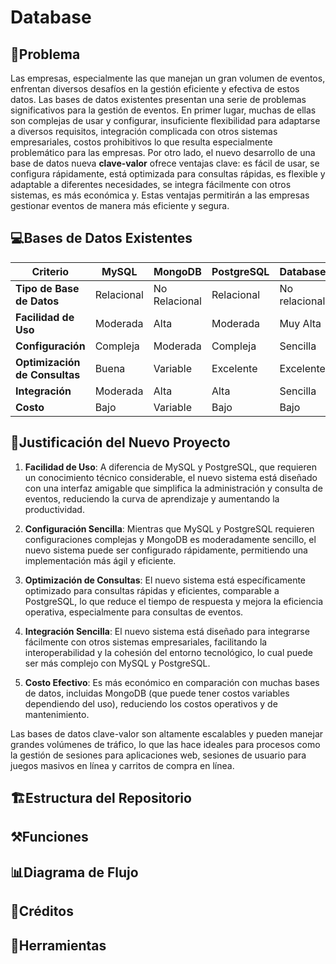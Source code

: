 # Database

## 📑Problema  
Las empresas, especialmente las que manejan un gran volumen de eventos, enfrentan diversos desafíos en la gestión eficiente y efectiva de estos datos. Las bases de datos existentes presentan una serie de problemas significativos para la gestión de eventos. En primer lugar, muchas de ellas son complejas de usar y configurar, insuficiente flexibilidad para adaptarse a diversos requisitos, integración complicada con otros sistemas empresariales, costos prohibitivos lo que resulta especialmente problemático para las empresas. Por otro lado, el nuevo desarrollo de una base de datos nueva **clave-valor** ofrece ventajas clave: es fácil de usar, se configura rápidamente, está optimizada para consultas rápidas, es flexible y adaptable a diferentes necesidades, se integra fácilmente con otros sistemas, es más económica y. Estas ventajas permitirán a las empresas gestionar eventos de manera más eficiente y segura.
## 💻Bases de Datos Existentes 

| **Criterio**               | **MySQL**                             | **MongoDB**                         | **PostgreSQL**                     | **Database**                |
|----------------------------|---------------------------------------|-------------------------------------|------------------------------------|-----------------------------------|
| **Tipo de Base de Datos**   | Relacional                            | No Relacional                       | Relacional                         | No relacional                     |
| **Facilidad de Uso**       | Moderada                              | Alta                                | Moderada                           | Muy Alta                          |
| **Configuración**          | Compleja                              | Moderada                            | Compleja                           | Sencilla                          |
| **Optimización de Consultas** | Buena                                | Variable                            | Excelente                          | Excelente                         |
| **Integración**            | Moderada                              | Alta                                | Alta                               | Sencilla                          |
| **Costo**                  | Bajo                                  | Variable                            | Bajo                               | Bajo                              |

## 📘Justificación del Nuevo Proyecto

1. **Facilidad de Uso**: A diferencia de MySQL y PostgreSQL, que requieren un conocimiento técnico considerable, el nuevo sistema está diseñado con una interfaz amigable que simplifica la administración y consulta de eventos, reduciendo la curva de aprendizaje y aumentando la productividad.

2. **Configuración Sencilla**: Mientras que MySQL y PostgreSQL requieren configuraciones complejas y MongoDB es moderadamente sencillo, el nuevo sistema puede ser configurado rápidamente, permitiendo una implementación más ágil y eficiente.

3. **Optimización de Consultas**: El nuevo sistema está específicamente optimizado para consultas rápidas y eficientes, comparable a PostgreSQL, lo que reduce el tiempo de respuesta y mejora la eficiencia operativa, especialmente para consultas de eventos.

4. **Integración Sencilla**: El nuevo sistema está diseñado para integrarse fácilmente con otros sistemas empresariales, facilitando la interoperabilidad y la cohesión del entorno tecnológico, lo cual puede ser más complejo con MySQL y PostgreSQL.

5. **Costo Efectivo**: Es más económico en comparación con muchas bases de datos, incluidas MongoDB (que puede tener costos variables dependiendo del uso), reduciendo los costos operativos y de mantenimiento.

Las bases de datos clave-valor son altamente escalables y pueden manejar grandes volúmenes de tráfico, lo que las hace ideales para procesos como la gestión de sesiones para aplicaciones web, sesiones de usuario para juegos masivos en línea y carritos de compra en línea.

## 🏗️Estructura del Repositorio
## ⚒️Funciones
## 📊Diagrama de Flujo
## 👱Créditos
## 🧰Herramientas


